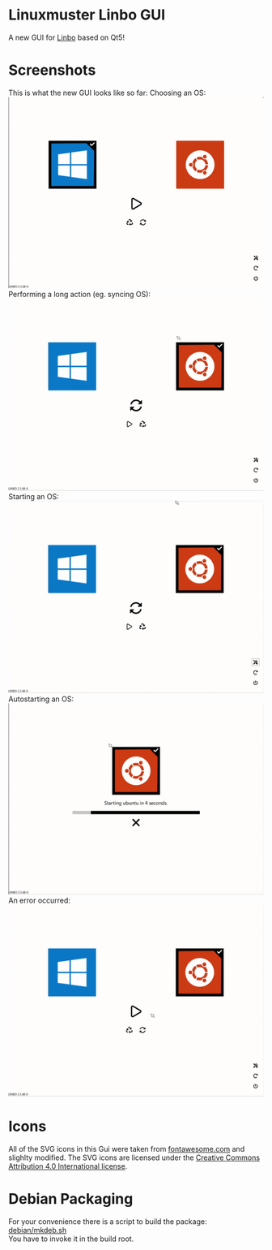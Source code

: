 # Linuxmuster Linbo GUI
A new GUI for [Linbo](https://github.com/linuxmuster/linuxmuster-linbo) based on Qt5!

# Screenshots
This is what the new GUI looks like so far:
Choosing an OS:  
![choose](/screenshots/choose.gif)  
Performing a long action (eg. syncing OS):  
![long](/screenshots/long.gif)  
Starting an OS:  
![start](/screenshots/start.gif)  
Autostarting an OS:  
![autostart](/screenshots/autostart.gif)  
An error occurred:  
![error](/screenshots/error.gif)  

# Icons
All of the SVG icons in this Gui were taken from [fontawesome.com](https://fontawesome.com/license) and slighlty modified.
The SVG icons are licensed under the [Creative Commons Attribution 4.0 International license](https://fontawesome.com/license).

# Debian Packaging
For your convenience there is a script to build the package: [debian/mkdeb.sh](./debian/mkdeb.sh)  
You have to invoke it in the build root.

